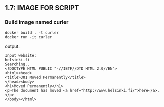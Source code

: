## 1.7: IMAGE FOR SCRIPT

### Build image named curler

```
docker build . -t curler
docker run -it curler
```

output:

```
Input website:
helsinki.fi
Searching..
<!DOCTYPE HTML PUBLIC "-//IETF//DTD HTML 2.0//EN">
<html><head>
<title>301 Moved Permanently</title>
</head><body>
<h1>Moved Permanently</h1>
<p>The document has moved <a href="http://www.helsinki.fi/">here</a>.</p>
</body></html>

```

